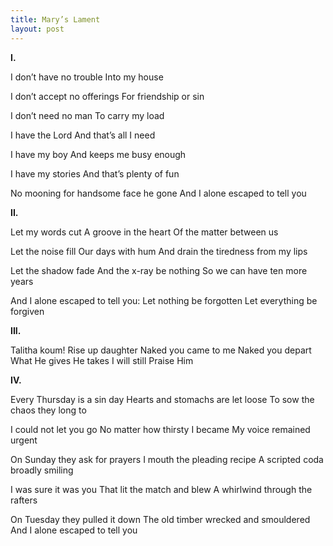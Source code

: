 ```yaml
---
title: Mary’s Lament
layout: post
---
```

**I.**

I don’t have no trouble
Into my house

I don’t accept no offerings
For friendship or sin

I don’t need no man
To carry my load

I have the Lord
And that’s all I need

I have my boy
And keeps me busy enough

I have my stories
And that’s plenty of fun

No mooning
for handsome face
he gone
And I alone escaped 
to tell you

**II.**

Let my words cut
A groove in the heart
Of the matter between us

Let the noise fill
Our days with hum
And drain the tiredness from my lips

Let the shadow fade
And the x-ray be nothing
So we can have ten more years

And I alone escaped to tell you:
Let nothing be forgotten
Let everything be forgiven

**III.**

Talitha koum!
Rise up daughter
Naked you came to me
Naked you depart
What He gives
He takes
I will still
Praise
Him

**IV.**

Every Thursday is a sin day
Hearts and stomachs are let loose
To sow the chaos they long to

I could not let you go
No matter how thirsty I became
My voice remained urgent

On Sunday they ask for prayers
I mouth the pleading recipe
A scripted coda broadly smiling

I was sure it was you
That lit the match and blew
A whirlwind through the rafters

On Tuesday they pulled it down
The old timber wrecked and smouldered
And I alone escaped to tell you